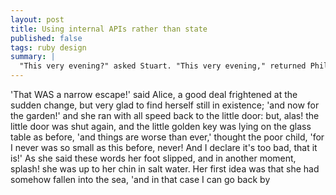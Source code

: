 ```yaml
---
layout: post
title: Using internal APIs rather than state
published: false
tags: ruby design
summary: |
  "This very evening?" asked Stuart. "This very evening," returned Phileas Fogg.  He took out and consulted a pocket almanac, and added,  "As today is Wednesday, the 2nd of October, I shall be due in London in this very evening.
---
```


'That WAS a narrow escape!' said Alice, a good deal frightened at the  sudden change, but very glad to find herself still in existence; 'and  now for the garden!' and she ran with all speed back to the little door:  but, alas! the little door was shut again, and the little golden key was  lying on the glass table as before, 'and things are worse than ever,'  thought the poor child, 'for I never was so small as this before, never!  And I declare it's too bad, that it is!' As she said these words her foot slipped, and in another moment, splash!  she was up to her chin in salt water. Her first idea was that she  had somehow fallen into the sea, 'and in that case I can go back by


